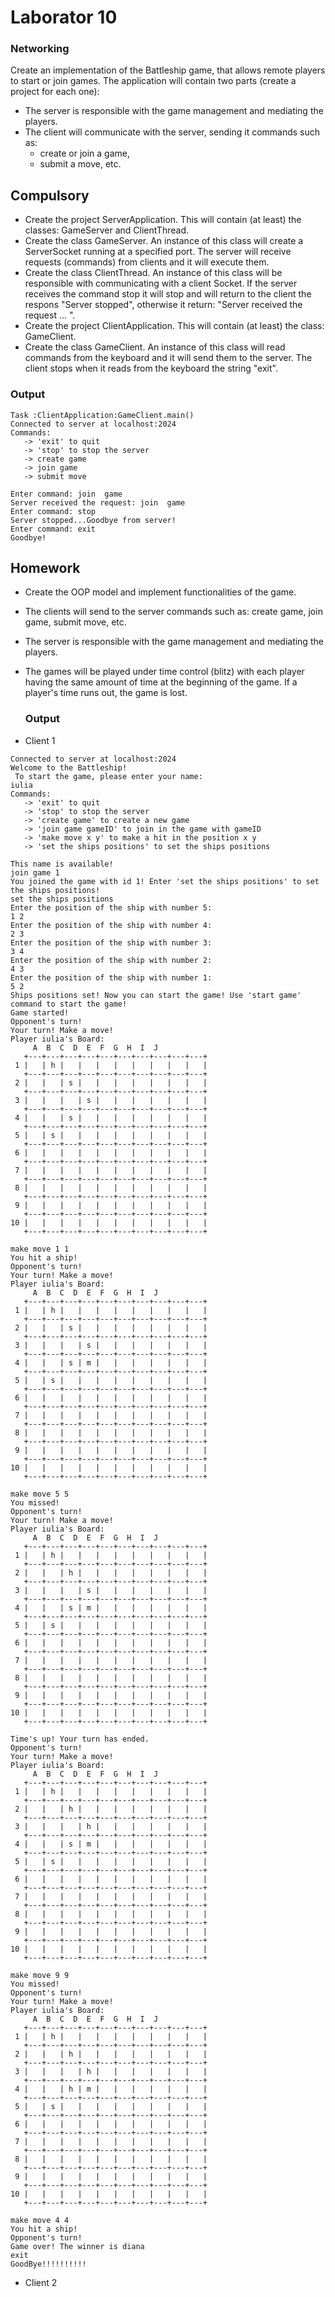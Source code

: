 # Laborator 10

### Networking
Create an implementation of the Battleship game, that allows remote players to start or join games. The application will contain two parts (create a project for each one):

- The server is responsible with the game management and mediating the players.
- The client will communicate with the server, sending it commands such as: 
    - create or join a game,
    - submit a move, etc.

## Compulsory
- Create the project ServerApplication. This will contain (at least) the classes: GameServer and ClientThread.
- Create the class GameServer. An instance of this class will create a ServerSocket running at a specified port. The server will receive requests (commands) from clients and it will execute them.
- Create the class ClientThread. An instance of this class will be responsible with communicating with a client Socket. If the server receives the command stop it will stop and will return to the client the respons "Server stopped", otherwise it return: "Server received the request ... ".
- Create the project ClientApplication. This will contain (at least) the class: GameClient.
- Create the class GameClient. An instance of this class will read commands from the keyboard and it will send them to the server. The client stops when it reads from the keyboard the string "exit".

### Output
```
Task :ClientApplication:GameClient.main()
Connected to server at localhost:2024
Commands: 
   -> 'exit' to quit
   -> 'stop' to stop the server
   -> create game 
   -> join game 
   -> submit move

Enter command: join  game
Server received the request: join  game
Enter command: stop
Server stopped...Goodbye from server!
Enter command: exit
Goodbye!
```


## Homework 
- Create the OOP model and implement functionalities of the game.
- The clients will send to the server commands such as: create game, join game, submit move, etc.
- The server is responsible with the game management and mediating the players.
- The games will be played under time control (blitz) with each player having the same amount of time at the beginning of the game. If a player's time runs out, the game is lost.

  ### Output

- Client 1

```
Connected to server at localhost:2024
Welcome to the Battleship! 
 To start the game, please enter your name: 
iulia
Commands: 
   -> 'exit' to quit
   -> 'stop' to stop the server
   -> 'create game' to create a new game 
   -> 'join game gameID' to join in the game with gameID
   -> 'make move x y' to make a hit in the position x y
   -> 'set the ships positions' to set the ships positions

This name is available!
join game 1
You joined the game with id 1! Enter 'set the ships positions' to set the ships positions!
set the ships positions
Enter the position of the ship with number 5: 
1 2
Enter the position of the ship with number 4: 
2 3
Enter the position of the ship with number 3: 
3 4
Enter the position of the ship with number 2: 
4 3
Enter the position of the ship with number 1: 
5 2
Ships positions set! Now you can start the game! Use 'start game' command to start the game!
Game started!
Opponent's turn!
Your turn! Make a move!
Player iulia's Board:
     A  B  C  D  E  F  G  H  I  J 
   +---+---+---+---+---+---+---+---+---+---+
 1 |   | h |   |   |   |   |   |   |   |   |
   +---+---+---+---+---+---+---+---+---+---+
 2 |   |   | s |   |   |   |   |   |   |   |
   +---+---+---+---+---+---+---+---+---+---+
 3 |   |   |   | s |   |   |   |   |   |   |
   +---+---+---+---+---+---+---+---+---+---+
 4 |   |   | s |   |   |   |   |   |   |   |
   +---+---+---+---+---+---+---+---+---+---+
 5 |   | s |   |   |   |   |   |   |   |   |
   +---+---+---+---+---+---+---+---+---+---+
 6 |   |   |   |   |   |   |   |   |   |   |
   +---+---+---+---+---+---+---+---+---+---+
 7 |   |   |   |   |   |   |   |   |   |   |
   +---+---+---+---+---+---+---+---+---+---+
 8 |   |   |   |   |   |   |   |   |   |   |
   +---+---+---+---+---+---+---+---+---+---+
 9 |   |   |   |   |   |   |   |   |   |   |
   +---+---+---+---+---+---+---+---+---+---+
10 |   |   |   |   |   |   |   |   |   |   |
   +---+---+---+---+---+---+---+---+---+---+

make move 1 1
You hit a ship!
Opponent's turn!
Your turn! Make a move!
Player iulia's Board:
     A  B  C  D  E  F  G  H  I  J 
   +---+---+---+---+---+---+---+---+---+---+
 1 |   | h |   |   |   |   |   |   |   |   |
   +---+---+---+---+---+---+---+---+---+---+
 2 |   |   | s |   |   |   |   |   |   |   |
   +---+---+---+---+---+---+---+---+---+---+
 3 |   |   |   | s |   |   |   |   |   |   |
   +---+---+---+---+---+---+---+---+---+---+
 4 |   |   | s | m |   |   |   |   |   |   |
   +---+---+---+---+---+---+---+---+---+---+
 5 |   | s |   |   |   |   |   |   |   |   |
   +---+---+---+---+---+---+---+---+---+---+
 6 |   |   |   |   |   |   |   |   |   |   |
   +---+---+---+---+---+---+---+---+---+---+
 7 |   |   |   |   |   |   |   |   |   |   |
   +---+---+---+---+---+---+---+---+---+---+
 8 |   |   |   |   |   |   |   |   |   |   |
   +---+---+---+---+---+---+---+---+---+---+
 9 |   |   |   |   |   |   |   |   |   |   |
   +---+---+---+---+---+---+---+---+---+---+
10 |   |   |   |   |   |   |   |   |   |   |
   +---+---+---+---+---+---+---+---+---+---+

make move 5 5
You missed!
Opponent's turn!
Your turn! Make a move!
Player iulia's Board:
     A  B  C  D  E  F  G  H  I  J 
   +---+---+---+---+---+---+---+---+---+---+
 1 |   | h |   |   |   |   |   |   |   |   |
   +---+---+---+---+---+---+---+---+---+---+
 2 |   |   | h |   |   |   |   |   |   |   |
   +---+---+---+---+---+---+---+---+---+---+
 3 |   |   |   | s |   |   |   |   |   |   |
   +---+---+---+---+---+---+---+---+---+---+
 4 |   |   | s | m |   |   |   |   |   |   |
   +---+---+---+---+---+---+---+---+---+---+
 5 |   | s |   |   |   |   |   |   |   |   |
   +---+---+---+---+---+---+---+---+---+---+
 6 |   |   |   |   |   |   |   |   |   |   |
   +---+---+---+---+---+---+---+---+---+---+
 7 |   |   |   |   |   |   |   |   |   |   |
   +---+---+---+---+---+---+---+---+---+---+
 8 |   |   |   |   |   |   |   |   |   |   |
   +---+---+---+---+---+---+---+---+---+---+
 9 |   |   |   |   |   |   |   |   |   |   |
   +---+---+---+---+---+---+---+---+---+---+
10 |   |   |   |   |   |   |   |   |   |   |
   +---+---+---+---+---+---+---+---+---+---+

Time's up! Your turn has ended.
Opponent's turn!
Your turn! Make a move!
Player iulia's Board:
     A  B  C  D  E  F  G  H  I  J 
   +---+---+---+---+---+---+---+---+---+---+
 1 |   | h |   |   |   |   |   |   |   |   |
   +---+---+---+---+---+---+---+---+---+---+
 2 |   |   | h |   |   |   |   |   |   |   |
   +---+---+---+---+---+---+---+---+---+---+
 3 |   |   |   | h |   |   |   |   |   |   |
   +---+---+---+---+---+---+---+---+---+---+
 4 |   |   | s | m |   |   |   |   |   |   |
   +---+---+---+---+---+---+---+---+---+---+
 5 |   | s |   |   |   |   |   |   |   |   |
   +---+---+---+---+---+---+---+---+---+---+
 6 |   |   |   |   |   |   |   |   |   |   |
   +---+---+---+---+---+---+---+---+---+---+
 7 |   |   |   |   |   |   |   |   |   |   |
   +---+---+---+---+---+---+---+---+---+---+
 8 |   |   |   |   |   |   |   |   |   |   |
   +---+---+---+---+---+---+---+---+---+---+
 9 |   |   |   |   |   |   |   |   |   |   |
   +---+---+---+---+---+---+---+---+---+---+
10 |   |   |   |   |   |   |   |   |   |   |
   +---+---+---+---+---+---+---+---+---+---+

make move 9 9
You missed!
Opponent's turn!
Your turn! Make a move!
Player iulia's Board:
     A  B  C  D  E  F  G  H  I  J 
   +---+---+---+---+---+---+---+---+---+---+
 1 |   | h |   |   |   |   |   |   |   |   |
   +---+---+---+---+---+---+---+---+---+---+
 2 |   |   | h |   |   |   |   |   |   |   |
   +---+---+---+---+---+---+---+---+---+---+
 3 |   |   |   | h |   |   |   |   |   |   |
   +---+---+---+---+---+---+---+---+---+---+
 4 |   |   | h | m |   |   |   |   |   |   |
   +---+---+---+---+---+---+---+---+---+---+
 5 |   | s |   |   |   |   |   |   |   |   |
   +---+---+---+---+---+---+---+---+---+---+
 6 |   |   |   |   |   |   |   |   |   |   |
   +---+---+---+---+---+---+---+---+---+---+
 7 |   |   |   |   |   |   |   |   |   |   |
   +---+---+---+---+---+---+---+---+---+---+
 8 |   |   |   |   |   |   |   |   |   |   |
   +---+---+---+---+---+---+---+---+---+---+
 9 |   |   |   |   |   |   |   |   |   |   |
   +---+---+---+---+---+---+---+---+---+---+
10 |   |   |   |   |   |   |   |   |   |   |
   +---+---+---+---+---+---+---+---+---+---+

make move 4 4
You hit a ship!
Opponent's turn!
Game over! The winner is diana
exit
GoodBye!!!!!!!!!!
```
  
- Client 2
